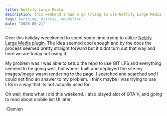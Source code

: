 ```yaml
---
title: Netlify Large Media
description: this weekend I had a go trying to use Netlify Large Media plugin...
tags: #writing, #stress, #bebetter
date: "2020-05-21"
---
```


Over this holiday weeekened to spent some time trying to utilize [Netlify Large Media plugin](https://docs.netlify.com/large-media/overview/). The idea seemed cool enough and by the docs the process seemed pretty straight forward but it didnt turn out that way and here we are today not using it. 

My problem was I was able to setup the repo to use GIT LFS and everything seemed to be going well, but when I built and deployed the site my images/image wasnt rendering to the page. I searched and searched and I could not find an answer to my problem. I think maybe I was trying to use LFS in a way that its not actually used for. 

Oh well, thats what I did this weekend. I also played alot of GTA V, and going to read about mobile list UI later.

-Damien